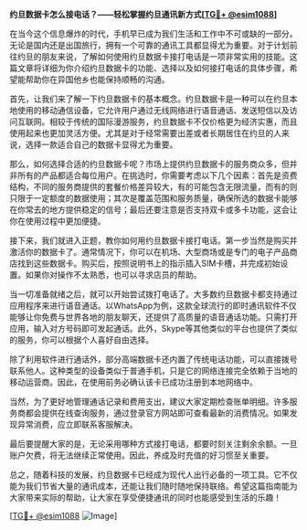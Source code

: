 **约旦数据卡怎么接电话？——轻松掌握约旦通讯新方式[[TG💪+ @esim1088](https://t.me/s/esim1088)]**

在当今这个信息爆炸的时代，手机早已成为我们生活和工作中不可或缺的一部分。无论是国内还是出国旅行，拥有一个可靠的通讯工具都显得尤为重要。对于计划前往约旦的朋友来说，了解如何使用约旦数据卡接打电话是一项非常实用的技能。这篇文章将详细为你介绍约旦数据卡的功能、选择以及如何接打电话的具体步骤，希望能帮助你在异国他乡也能保持顺畅的沟通。

首先，让我们来了解一下约旦数据卡的基本概念。约旦数据卡是一种可以在约旦本地使用的移动通信设备，它允许用户通过无线网络进行语音通话、发送短信以及访问互联网。相较于传统的国际漫游服务，约旦数据卡不仅价格更为经济实惠，而且使用起来也更加灵活方便。尤其是对于经常需要出差或者长期居住在约旦的人来说，选择一款适合自己的数据卡显得尤为重要。

那么，如何选择合适的约旦数据卡呢？市场上提供约旦数据卡的服务商众多，但并非所有的产品都适合每位用户。在挑选时，你需要考虑以下几个因素：首先是资费结构，不同的服务商提供的套餐价格差异较大，有的可能包含无限流量，而有的则只限于一定额度的数据使用；其次是覆盖范围和服务质量，确保所选的数据卡能够在你常去的地方提供稳定的信号；最后还要注意是否支持双卡或多卡功能，这会让你在使用过程中更加便捷。

接下来，我们就进入正题，教你如何用约旦数据卡接打电话。第一步当然是购买并激活你的数据卡了。通常情况下，你可以在机场、大型商场或是专门的电子产品商店找到这些数据卡。购买后，按照说明书上的指示插入SIM卡槽，并完成初始设置。如果你对操作不太熟悉，也可以寻求店员的帮助。

当一切准备就绪之后，就可以开始尝试拨打电话了。大多数约旦数据卡都支持通过应用程序来进行语音通话。以WhatsApp为例，这款全球流行的即时通讯软件不仅能够让你免费与世界各地的朋友聊天，还提供了高质量的语音通话功能。只需打开应用，输入对方号码即可发起通话。此外，Skype等其他类似的平台也提供了类似的服务，你可以根据个人喜好自由选择。

除了利用软件进行通话外，部分高端数据卡还内置了传统电话功能，可以直接拨号联系他人。这种类型的设备类似于普通手机，只是它的网络连接完全依赖于当地的移动运营商。因此，在使用前务必确认该卡已成功注册到本地网络中。

当然，为了更好地管理通话记录和费用支出，建议大家定期检查账单明细。许多服务商都会提供在线查询服务，通过登录官方网站即可查看最新的消费情况。如果发现异常消费，应立即联系客服解决。

最后要提醒大家的是，无论采用哪种方式接打电话，都要时刻关注剩余余额。一旦账户欠费，将无法继续正常使用。因此，养成及时充值的好习惯至关重要。

总之，随着科技的发展，约旦数据卡已经成为现代人出行必备的一项工具。它不仅能为我们节省大量的通讯成本，还能让我们随时随地保持联络。希望这篇指南能为大家带来实际的帮助，让大家在享受便捷通讯的同时也能感受到生活的乐趣！

[[TG💪+ @esim1088](https://t.me/s/esim1088) ![Image](https://i.postimg.cc/4NQfJmqS/Snipaste-2025-05-13-00-14-12.png)]